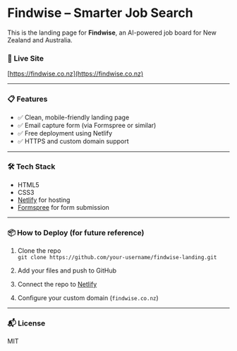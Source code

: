 # Findwise – Smarter Job Search

This is the landing page for **Findwise**, an AI-powered job board for New Zealand and Australia.

### 🚀 Live Site

[https://findwise.co.nz](https://findwise.co.nz)

---

### 📋 Features

- ✅ Clean, mobile-friendly landing page
- ✅ Email capture form (via Formspree or similar)
- ✅ Free deployment using Netlify
- ✅ HTTPS and custom domain support

---

### 🛠 Tech Stack

- HTML5
- CSS3
- [Netlify](https://netlify.com) for hosting
- [Formspree](https://formspree.io/) for form submission

---

### 📦 How to Deploy (for future reference)

1. Clone the repo  
   `git clone https://github.com/your-username/findwise-landing.git`

2. Add your files and push to GitHub

3. Connect the repo to [Netlify](https://netlify.com)

4. Configure your custom domain (`findwise.co.nz`)

---

### 📬 License

MIT
